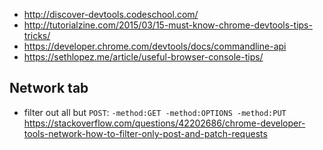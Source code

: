 - http://discover-devtools.codeschool.com/
- http://tutorialzine.com/2015/03/15-must-know-chrome-devtools-tips-tricks/
- https://developer.chrome.com/devtools/docs/commandline-api
- https://sethlopez.me/article/useful-browser-console-tips/

## Network tab

- filter out all but `POST`: `-method:GET -method:OPTIONS -method:PUT` https://stackoverflow.com/questions/42202686/chrome-developer-tools-network-how-to-filter-only-post-and-patch-requests